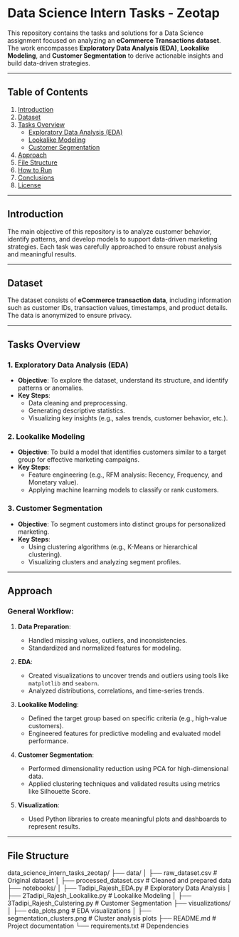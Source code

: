 # Data Science Intern Tasks - Zeotap

This repository contains the tasks and solutions for a Data Science assignment focused on analyzing an **eCommerce Transactions dataset**. The work encompasses **Exploratory Data Analysis (EDA)**, **Lookalike Modeling**, and **Customer Segmentation** to derive actionable insights and build data-driven strategies.

---

## Table of Contents
1. [Introduction](#introduction)
2. [Dataset](#dataset)
3. [Tasks Overview](#tasks-overview)
    - [Exploratory Data Analysis (EDA)](#exploratory-data-analysis-eda)
    - [Lookalike Modeling](#lookalike-modeling)
    - [Customer Segmentation](#customer-segmentation)
4. [Approach](#approach)
5. [File Structure](#file-structure)
6. [How to Run](#how-to-run)
7. [Conclusions](#conclusions)
8. [License](#license)

---

## Introduction
The main objective of this repository is to analyze customer behavior, identify patterns, and develop models to support data-driven marketing strategies. Each task was carefully approached to ensure robust analysis and meaningful results.

---

## Dataset
The dataset consists of **eCommerce transaction data**, including information such as customer IDs, transaction values, timestamps, and product details. The data is anonymized to ensure privacy.

---

## Tasks Overview

### 1. Exploratory Data Analysis (EDA)
- **Objective**: To explore the dataset, understand its structure, and identify patterns or anomalies.
- **Key Steps**:
  - Data cleaning and preprocessing.
  - Generating descriptive statistics.
  - Visualizing key insights (e.g., sales trends, customer behavior, etc.).
  
### 2. Lookalike Modeling
- **Objective**: To build a model that identifies customers similar to a target group for effective marketing campaigns.
- **Key Steps**:
  - Feature engineering (e.g., RFM analysis: Recency, Frequency, and Monetary value).
  - Applying machine learning models to classify or rank customers.

### 3. Customer Segmentation
- **Objective**: To segment customers into distinct groups for personalized marketing.
- **Key Steps**:
  - Using clustering algorithms (e.g., K-Means or hierarchical clustering).
  - Visualizing clusters and analyzing segment profiles.

---

## Approach

### General Workflow:
1. **Data Preparation**: 
   - Handled missing values, outliers, and inconsistencies.
   - Standardized and normalized features for modeling.

2. **EDA**:
   - Created visualizations to uncover trends and outliers using tools like `matplotlib` and `seaborn`.
   - Analyzed distributions, correlations, and time-series trends.

3. **Lookalike Modeling**:
   - Defined the target group based on specific criteria (e.g., high-value customers).
   - Engineered features for predictive modeling and evaluated model performance.

4. **Customer Segmentation**:
   - Performed dimensionality reduction using PCA for high-dimensional data.
   - Applied clustering techniques and validated results using metrics like Silhouette Score.

5. **Visualization**:
   - Used Python libraries to create meaningful plots and dashboards to represent results.

---

## File Structure
data_science_intern_tasks_zeotap/ ├── data/ │ ├── raw_dataset.csv # Original dataset │ ├── processed_dataset.csv # Cleaned and prepared data ├── notebooks/ │ ├── Tadipi_Rajesh_EDA.py # Exploratory Data Analysis │ ├── 2Tadipi_Rajesh_Lookalike.py # Lookalike Modeling │ ├── 3Tadipi_Rajesh_Culstering.py # Customer Segmentation ├── visualizations/ │ ├── eda_plots.png # EDA visualizations │ ├── segmentation_clusters.png # Cluster analysis plots ├── README.md # Project documentation └── requirements.txt # Dependencies

